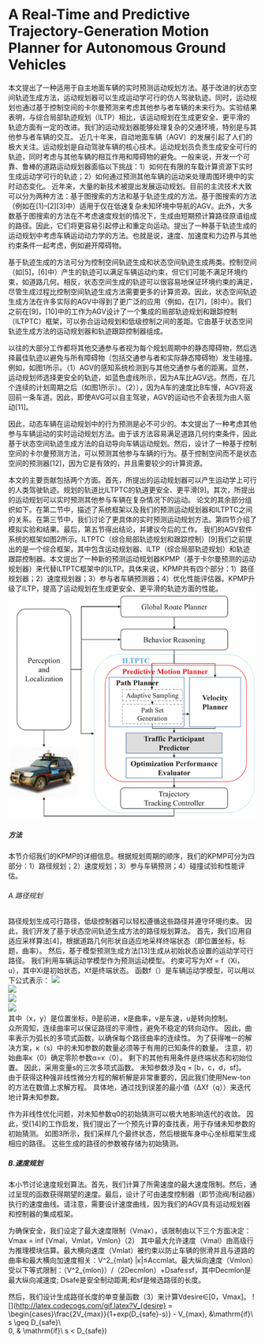 # A Real-Time and Predictive Trajectory-Generation Motion Planner for Autonomous Ground Vehicles
本文提出了一种适用于自主地面车辆的实时预测运动规划方法。基于改进的状态空间轨迹生成方法，运动规划器可以生成运动学可行的仿人驾驶轨迹。同时，运动规划也通过基于控制空间的卡尔曼预测来考虑其他参与者车辆的未来行为。实验结果表明，与综合局部轨迹规划（ILTP）相比，该运动规划在生成更安全、更平滑的轨迹方面有一定的改进。我们的运动规划器能够处理复杂的交通环境，特别是与其他参与者车辆的交互。
近几十年来，自动地面车辆（AGV）的发展引起了人们的极大关注。运动规划是自动驾驶车辆的核心技术。运动规划员负责生成安全可行的轨迹，同时考虑与其他车辆的相互作用和障碍物的避免。一般来说，开发一个可靠、鲁棒的道路运动规划器面临以下挑战：1）如何在有限的车载计算资源下实时生成运动学可行的轨迹；2）如何通过预测其他车辆的运动来处理周围环境中的实时动态变化。
近年来，大量的新技术被提出发展运动规划。目前的主流技术大致可以分为两种方法：基于图搜索的方法和基于轨迹生成的方法。基于图搜索的方法（例如在[1]–[2][3]中）适用于仅在低速复杂未知环境中导航的AGV。此外，大多数基于图搜索的方法在不考虑速度规划的情况下，生成由短期预计算路径原语组成的路径。因此，它们将更容易引起停止和重定向运动。提出了一种基于轨迹生成的运动规划中考虑车辆运动动力学的方法。也就是说，速度、加速度和力边界与其他约束条件一起考虑，例如避开障碍物。

基于轨迹生成的方法可分为控制空间轨迹生成和状态空间轨迹生成两类。控制空间（如[5]，[6]中）产生的轨迹可以满足车辆运动约束，但它们可能不满足环境约束，如道路几何。相反，状态空间生成的轨迹可以很容易地保证环境约束的满足，尽管生成过程比控制空间轨迹生成方法需要更多的计算资源。因此，状态空间轨迹生成方法在许多实际的AGV中得到了更广泛的应用（例如，在[7]，[8]中）。我们之前在[9]，[10]中的工作为AGV设计了一个集成的局部轨迹规划和跟踪控制（ILTPTC）框架，可以弥合运动规划和低级控制之间的差距。它由基于状态空间轨迹生成方法的运动规划器和轨迹跟踪控制器组成。


以往的大部分工作都将其他交通参与者视为每个规划周期中的静态障碍物，然后选择最佳轨迹以避免与所有障碍物（包括交通参与者和实际静态障碍物）发生碰撞。例如，如图1所示。（1）AGV的感知系统检测到与其他交通参与者的距离。显然，运动规划师选择更安全的轨迹，如蓝色虚线所示，因为A车比AGV远。然而，在几个连续的计划周期之后（如图1所示）。（2）），因为A车的速度比B车慢，AGV将返回前一条车道。因此，即使AVG可以自主驾驶，AGV的运动也不会表现为由人驱动[11]。

因此，动态车辆在运动规划中的行为预测是必不可少的。本文提出了一种考虑其他参与车辆运动的实时运动规划方法。由于该方法容易满足道路几何约束条件，因此基于状态空间轨迹生成方法的自动导向车辆运动规划。然后，设计了一种基于控制空间的卡尔曼预测方法，可以预测其他参与车辆的行为。基于控制空间而不是状态空间的预测器[12]，因为它是有效的，并且需要较少的计算资源。

本文的主要贡献包括两个方面。首先，所提出的运动规划器可以产生运动学上可行的人类驾驶轨迹。规划的轨道比ILTPTC的轨道更安全、更平滑[9]。其次，所提出的运动规划可以实时预测其他参与车辆在复杂情况下的运动。
论文的其余部分组织如下。在第二节中，描述了系统框架以及我们的预测运动规划器和ILTPTC之间的关系。在第三节中，我们讨论了更具体的实时预测运动规划方法。第四节介绍了模拟实验和结果。最后，第五节得出结论，并建议今后的工作。
我们的AGV软件系统的框架如图2所示。ILTPTC（综合局部轨迹规划和跟踪控制）[9]我们之前提出的是一个综合框架，其中包含运动规划器、ILTP（综合局部轨迹规划）和轨迹跟踪控制器。本文提出了一种新的预测运动规划器KPMP（基于卡尔曼预测的运动规划器）来代替ILTPTC框架中的ILTP。具体来说，KPMP共有四个部分：1）路径规划器；2）速度规划器；3）参与者车辆预测器；4）优化性能评估器。KPMP升级了ILTP，提高了运动规划在生成更安全、更平滑的轨迹方面的性能。<br>
![System framework](https://github.com/AegonWei/selfdriving_car_paper/blob/master/images/A%20Real-Time%20and%20Predictive%20Trajectory-Generation%20Motion%20Planner%20for%20Autonomous%20Ground%20Vehicles/planning1.gif)
##### 方法
本节介绍我们的KPMP的详细信息。根据规划周期的顺序，我们的KPMP可分为四部分：1）路径规划；2）速度规划；3）参与车辆预测；4）碰撞试验和性能评估。
###### A.路径规划
路径规划生成可行路径，低级控制器可以轻松遵循这些路径并遵守环境约束。 因此，我们开发了基于状态空间轨迹生成方法的路径规划算法。
首先，我们应用自适应采样算法[4]，根据道路几何形状自适应地采样终端状态（即位置坐标，标题，曲率）。 然后，基于模型预测生成方法[13]生成从初始状态设置的运动学可行路径。 我们利用车辆运动学模型作为预测运动模型。 约束可写为Xf = f（Xi，u），其中Xi是初始状态，Xf是终端状态。 函数f（）是车辆运动学模型，可以用以下公式表示：
<img src="http://latex.codecogs.com/gif.latex?\dot{x}=v*\cos\theta" /> <br>
![](http://latex.codecogs.com/gif.latex?\\dot{y}=v*\\sin\\theta) <br>
![](http://latex.codecogs.com/gif.latex?\\dot{\\theta}=\\kappa*v ) <br>
![](http://latex.codecogs.com/gif.latex?\\dot{\\kappa}=u ) <br>
其中（x，y）是位置坐标，θ是前进，κ是曲率，v是车速，u是转向控制。<br>
众所周知，连续曲率可以保证路径的平滑性，避免不稳定的转向动作。 因此，曲率表示为弧长的多项式函数，以确保每个路径曲率的连续性。 为了获得唯一的解决方案，κ（s）中的未知参数的数量必须等于有用的已知条件的数量。 注意，初始曲率κ（0）确定零阶参数α=κ（0）。 剩下的其他有用条件是终端状态和初始位置。 因此，采用变量s的三次多项式函数。 未知参数涉及q = [b，c，d，sf]。<br>
由于获得这种强非线性微分方程的解析解是非常重要的，因此我们使用New-ton的方法在数值上求解方程。 具体地，通过找到误差的最小值（ΔXf（q））来迭代地计算未知参数。

作为非线性优化问题，对未知参数q0的初始猜测可以极大地影响迭代的收敛。 因此，受[14]的工作启发，我们提出了一个预先计算的查找表，用于存储未知参数的初始猜测。 如图3所示，我们采样几个最终状态，然后根据车身中心坐标框架生成相应的路径。 这些生成的路径的参数被存储为初始猜测。<br>
##### B.速度规划
本小节讨论速度规划算法。首先，我们计算了所需速度的最大速度限制。然后，通过呈现的函数获得期望的速度。最后，设计了可由速度控制器（即节流阀/制动器）执行的速度曲线。请注意，需要设计速度曲线，因为我们的AGV具有运动规划器和控制器的集成框架。

为确保安全，我们设定了最大速度限制（Vmax），该限制由以下三个方面决定：
Vmax = inf {Vmal，Vmlat，Vmlon}（2）
其中最大允许速度（Vmal）由高级行为推理模块估算。最大横向速度（Vmlat）被约束以防止车辆的侧滑并且与道路的曲率和最大横向加速度相关：V^2_{mlat} |κ|≤Accmlat。最大纵向速度（Vmlon）受以下等式限制：（V^2_{mlon}）/（2Decmlon）+Dsafe≤sf，其中Decmlon是最大纵向减速度; Dsafe是安全制动距离;和sf是候选路径的长度。

然后，我们设计生成路径长度的单变量函数（3）来计算Vdesire∈[0，Vmax]。
![](http://latex.codecogs.com/gif.latex?V_{desire} = \\begin{cases}\\frac{2V_{max}}{1+exp(D_{safe}-s)} - V_{max}, &\\mathrm{if}\\ s \\geq D_{safe}\\\
0, & \\mathrm{if}\\ s < D_{safe})

